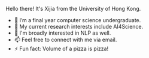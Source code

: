 Hello there! It's Xijia from the University of Hong Kong.
- 🔭 I’m a final year computer science undergraduate.
- 🌱 My current research interests include AI4Science.
- 💌 I'm broadly interested in NLP as well.
- 📫 Feel free to connect with me via email.
- ⚡ Fun fact: Volume of a pizza is pizza!

